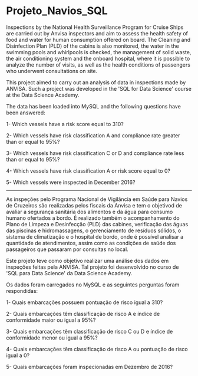 # Projeto_Navios_SQL

Inspections by the National Health Surveillance Program for Cruise Ships are carried out by Anvisa inspectors and aim to assess the health safety of food and water for human consumption offered on board. The Cleaning and Disinfection Plan (PLD) of the cabins is also monitored, the water in the swimming pools and whirlpools is checked, the management of solid waste, the air conditioning system and the onboard hospital, where it is possible to analyze the number of visits, as well as the health conditions of passengers who underwent consultations on site.

This project aimed to carry out an analysis of data in inspections made by ANVISA. Such a project was developed in the 'SQL for Data Science' course at the Data Science Academy.

The data has been loaded into MySQL and the following questions have been answered:

1- Which vessels have a risk score equal to 310?

2- Which vessels have risk classification A and compliance rate greater than or equal to 95%?

3- Which vessels have risk classification C or D and compliance rate less than or equal to 95%?

4- Which vessels have risk classification A or risk score equal to 0?

5- Which vessels were inspected in December 2016?

--------------------------------------------------------------------------------------------------

As inspeções pelo Programa Nacional de Vigilância em Saúde para Navios de Cruzeiros são realizadas pelos fiscais da Anvisa e tem o objetivod de avaliar a segurança sanitária dos alimentos e da água para consumo humano ofertados a bordo. É realizado também o acompanhamento do Plano de Limpeza e Desinfecção (PLD) das cabines, verificação das águas das piscinas e hidromassagens, o gerenciamento de resíduos sólidos, o sistema de climatização e o hospital de bordo, onde é possível analisar a quantidade de atendimentos, assim como as condições de saúde dos passageiros que passaram por consultas no local.

Este projeto teve como objetivo realizar uma análise dos dados em inspeções feitas pela ANVISA. Tal projeto foi desenvolvido no curso de 'SQL para Data Science' da Data Science Academy.

Os dados foram carregados no MySQL e as seguintes perguntas foram respondidas:

1- Quais embarcações possuem pontuação de risco igual a 310?

2- Quais embarcações têm classificação de risco A e índice de conformidade maior ou igual a 95%?

3- Quais embarcações têm classificação de risco C ou D e índice de conformidade menor ou igual a 95%?

4- Quais embarcações têm classificação de risco A ou pontuação de risco igual a 0?

5- Quais embarcações foram inspecionadas em Dezembro de 2016?



